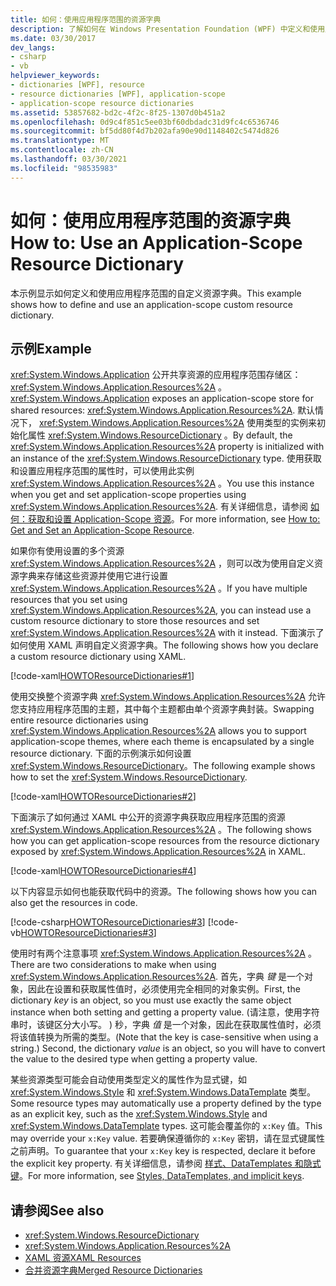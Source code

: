 ```yaml
---
title: 如何：使用应用程序范围的资源字典
description: 了解如何在 Windows Presentation Foundation (WPF) 中定义和使用应用程序范围的自定义资源字典。
ms.date: 03/30/2017
dev_langs:
- csharp
- vb
helpviewer_keywords:
- dictionaries [WPF], resource
- resource dictionaries [WPF], application-scope
- application-scope resource dictionaries
ms.assetid: 53857682-bd2c-4f2c-8f25-1307d0b451a2
ms.openlocfilehash: 0d9c4f851c5ee03bf60dbdadc31d9fc4c6536746
ms.sourcegitcommit: bf5dd80f4d7b202afa90e90d1148402c5474d826
ms.translationtype: MT
ms.contentlocale: zh-CN
ms.lasthandoff: 03/30/2021
ms.locfileid: "98535983"
---
```

# <a name="how-to-use-an-application-scope-resource-dictionary"></a><span data-ttu-id="0f79d-103">如何：使用应用程序范围的资源字典</span><span class="sxs-lookup"><span data-stu-id="0f79d-103">How to: Use an Application-Scope Resource Dictionary</span></span>

<span data-ttu-id="0f79d-104">本示例显示如何定义和使用应用程序范围的自定义资源字典。</span><span class="sxs-lookup"><span data-stu-id="0f79d-104">This example shows how to define and use an application-scope custom resource dictionary.</span></span>  
  
## <a name="example"></a><span data-ttu-id="0f79d-105">示例</span><span class="sxs-lookup"><span data-stu-id="0f79d-105">Example</span></span>  

 <span data-ttu-id="0f79d-106"><xref:System.Windows.Application> 公开共享资源的应用程序范围存储区： <xref:System.Windows.Application.Resources%2A> 。</span><span class="sxs-lookup"><span data-stu-id="0f79d-106"><xref:System.Windows.Application> exposes an application-scope store for shared resources: <xref:System.Windows.Application.Resources%2A>.</span></span> <span data-ttu-id="0f79d-107">默认情况下， <xref:System.Windows.Application.Resources%2A> 使用类型的实例来初始化属性 <xref:System.Windows.ResourceDictionary> 。</span><span class="sxs-lookup"><span data-stu-id="0f79d-107">By default, the <xref:System.Windows.Application.Resources%2A> property is initialized with an instance of the <xref:System.Windows.ResourceDictionary> type.</span></span> <span data-ttu-id="0f79d-108">使用获取和设置应用程序范围的属性时，可以使用此实例 <xref:System.Windows.Application.Resources%2A> 。</span><span class="sxs-lookup"><span data-stu-id="0f79d-108">You use this instance when you get and set application-scope properties using <xref:System.Windows.Application.Resources%2A>.</span></span> <span data-ttu-id="0f79d-109">有关详细信息，请参阅 [如何：获取和设置 Application-Scope 资源](/previous-versions/dotnet/netframework-4.0/aa348547(v=vs.100))。</span><span class="sxs-lookup"><span data-stu-id="0f79d-109">For more information, see [How to: Get and Set an Application-Scope Resource](/previous-versions/dotnet/netframework-4.0/aa348547(v=vs.100)).</span></span>
  
 <span data-ttu-id="0f79d-110">如果你有使用设置的多个资源 <xref:System.Windows.Application.Resources%2A> ，则可以改为使用自定义资源字典来存储这些资源并使用它进行设置 <xref:System.Windows.Application.Resources%2A> 。</span><span class="sxs-lookup"><span data-stu-id="0f79d-110">If you have multiple resources that you set using <xref:System.Windows.Application.Resources%2A>, you can instead use a custom resource dictionary to store those resources and set <xref:System.Windows.Application.Resources%2A> with it instead.</span></span> <span data-ttu-id="0f79d-111">下面演示了如何使用 XAML 声明自定义资源字典。</span><span class="sxs-lookup"><span data-stu-id="0f79d-111">The following shows how you declare a custom resource dictionary using XAML.</span></span>
  
 [!code-xaml[HOWTOResourceDictionaries#1](~/samples/snippets/csharp/VS_Snippets_Wpf/HowToResourceDictionaries/CSharp/MyResourceDictionary.xaml#1)]  
  
 <span data-ttu-id="0f79d-112">使用交换整个资源字典 <xref:System.Windows.Application.Resources%2A> 允许您支持应用程序范围的主题，其中每个主题都由单个资源字典封装。</span><span class="sxs-lookup"><span data-stu-id="0f79d-112">Swapping entire resource dictionaries using <xref:System.Windows.Application.Resources%2A> allows you to support application-scope themes, where each theme is encapsulated by a single resource dictionary.</span></span> <span data-ttu-id="0f79d-113">下面的示例演示如何设置 <xref:System.Windows.ResourceDictionary>。</span><span class="sxs-lookup"><span data-stu-id="0f79d-113">The following example shows how to set the <xref:System.Windows.ResourceDictionary>.</span></span>  
  
 [!code-xaml[HOWTOResourceDictionaries#2](~/samples/snippets/csharp/VS_Snippets_Wpf/HowToResourceDictionaries/CSharp/App.xaml#2)]  
  
 <span data-ttu-id="0f79d-114">下面演示了如何通过 XAML 中公开的资源字典获取应用程序范围的资源 <xref:System.Windows.Application.Resources%2A> 。</span><span class="sxs-lookup"><span data-stu-id="0f79d-114">The following shows how you can get application-scope resources from the resource dictionary exposed by <xref:System.Windows.Application.Resources%2A> in XAML.</span></span>  
  
 [!code-xaml[HOWTOResourceDictionaries#4](~/samples/snippets/csharp/VS_Snippets_Wpf/HowToResourceDictionaries/CSharp/MainWindow.xaml#4)]  
  
 <span data-ttu-id="0f79d-115">以下内容显示如何也能获取代码中的资源。</span><span class="sxs-lookup"><span data-stu-id="0f79d-115">The following shows how you can also get the resources in code.</span></span>  
  
 [!code-csharp[HOWTOResourceDictionaries#3](~/samples/snippets/csharp/VS_Snippets_Wpf/HowToResourceDictionaries/CSharp/MainWindow.xaml.cs#3)]
 [!code-vb[HOWTOResourceDictionaries#3](~/samples/snippets/visualbasic/VS_Snippets_Wpf/HowToResourceDictionaries/VB/MainWindow.xaml.vb#3)]  
  
 <span data-ttu-id="0f79d-116">使用时有两个注意事项 <xref:System.Windows.Application.Resources%2A> 。</span><span class="sxs-lookup"><span data-stu-id="0f79d-116">There are two considerations to make when using <xref:System.Windows.Application.Resources%2A>.</span></span> <span data-ttu-id="0f79d-117">首先，字典 *键* 是一个对象，因此在设置和获取属性值时，必须使用完全相同的对象实例。</span><span class="sxs-lookup"><span data-stu-id="0f79d-117">First, the dictionary *key* is an object, so you must use exactly the same object instance when both setting and getting a property value.</span></span> <span data-ttu-id="0f79d-118"> (请注意，使用字符串时，该键区分大小写。 ) 秒，字典 *值* 是一个对象，因此在获取属性值时，必须将该值转换为所需的类型。</span><span class="sxs-lookup"><span data-stu-id="0f79d-118">(Note that the key is case-sensitive when using a string.) Second, the dictionary *value* is an object, so you will have to convert the value to the desired type when getting a property value.</span></span>  

<span data-ttu-id="0f79d-119">某些资源类型可能会自动使用类型定义的属性作为显式键，如 <xref:System.Windows.Style> 和 <xref:System.Windows.DataTemplate> 类型。</span><span class="sxs-lookup"><span data-stu-id="0f79d-119">Some resource types may automatically use a property defined by the type as an explicit key, such as the <xref:System.Windows.Style> and <xref:System.Windows.DataTemplate> types.</span></span> <span data-ttu-id="0f79d-120">这可能会覆盖你的 `x:Key` 值。</span><span class="sxs-lookup"><span data-stu-id="0f79d-120">This may override your `x:Key` value.</span></span> <span data-ttu-id="0f79d-121">若要确保遵循你的 `x:Key` 密钥，请在显式键属性之前声明。</span><span class="sxs-lookup"><span data-stu-id="0f79d-121">To guarantee that your `x:Key` key is respected, declare it before the explicit key property.</span></span> <span data-ttu-id="0f79d-122">有关详细信息，请参阅 [样式、DataTemplates 和隐式键](../advanced/xaml-resources-define.md#styles-datatemplates-and-implicit-keys)。</span><span class="sxs-lookup"><span data-stu-id="0f79d-122">For more information, see [Styles, DataTemplates, and implicit keys](../advanced/xaml-resources-define.md#styles-datatemplates-and-implicit-keys).</span></span>

## <a name="see-also"></a><span data-ttu-id="0f79d-123">请参阅</span><span class="sxs-lookup"><span data-stu-id="0f79d-123">See also</span></span>

- <xref:System.Windows.ResourceDictionary>
- <xref:System.Windows.Application.Resources%2A>
- [<span data-ttu-id="0f79d-124">XAML 资源</span><span class="sxs-lookup"><span data-stu-id="0f79d-124">XAML Resources</span></span>](/dotnet/desktop-wpf/fundamentals/xaml-resources-define)
- [<span data-ttu-id="0f79d-125">合并资源字典</span><span class="sxs-lookup"><span data-stu-id="0f79d-125">Merged Resource Dictionaries</span></span>](../advanced/merged-resource-dictionaries.md)
